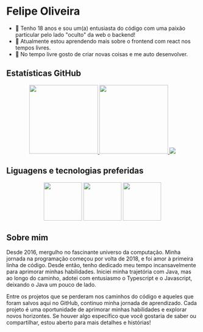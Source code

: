# Felipe Oliveira

- 👋 Tenho 18 anos e sou um(a) entusiasta do código com uma paixão particular pelo lado "oculto" da web o backend!
- 🌱 Atualmente estou aprendendo mais sobre o frontend com react nos tempos livres.
- 🎨 No tempo livre gosto de criar novas coisas e me auto desenvolver.

## Estatísticas GitHub
<p align="center">
  <a href="https://github.com/LipoGamesBR"/>
  <img loading="lazy" height="180em" src="https://github-readme-stats.vercel.app/api/top-langs/?username=lipooliveira&layout=compact&langs_count=7&theme=dracula"/>
  <img loading="lazy" height="180em" src="https://github-readme-stats.vercel.app/api?username=lipooliveira&show_icons=true&theme=dracula&include_all_commits=true&count_private=true"/>

  <a href="https://wakatime.com/@lipogamesbr">
  <img src="https://github-readme-stats.vercel.app/api/wakatime?username=lipooliveira&langs_count=10&layout=compact&theme=dracula"/>
  </a>

</p>


## Liguagens e tecnologias preferidas
<p align="center">
  <img width="100px" src="https://cdn.jsdelivr.net/gh/devicons/devicon/icons/java/java-original.svg" />
  <img width="100px" src="https://cdn.jsdelivr.net/gh/devicons/devicon/icons/javascript/javascript-original.svg" />
  <img width="100px" src="https://cdn.jsdelivr.net/gh/devicons/devicon/icons/typescript/typescript-original.svg" />
</p>

## Sobre mim

Desde 2016, mergulho no fascinante universo da computação. Minha jornada na programação começou por volta de 2018, e foi amor à primeira linha de código. Desde então, tenho dedicado meu tempo incansavelmente para aprimorar minhas habilidades. Iniciei minha trajetória com Java, mas ao longo do caminho, adotei com entusiasmo o Typescript e o Javascript, deixando o Java um pouco de lado.

Entre os projetos que se perderam nos caminhos do código e aqueles que foram salvos aqui no GitHub, continuo minha jornada de aprendizado. Cada projeto é uma oportunidade de aprimorar minhas habilidades e explorar novos horizontes. Se houver algo específico que você gostaria de saber ou compartilhar, estou aberto para mais detalhes e histórias!

